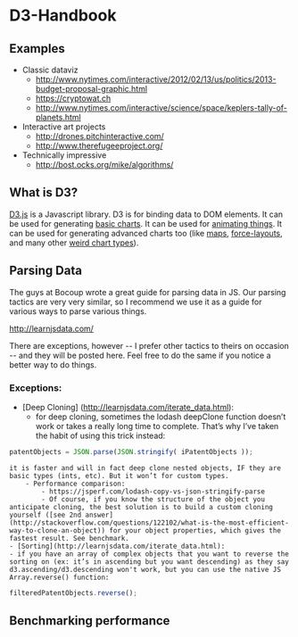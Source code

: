# D3-Handbook

## Examples

- Classic dataviz
	- http://www.nytimes.com/interactive/2012/02/13/us/politics/2013-budget-proposal-graphic.html
	- https://cryptowat.ch
	- http://www.nytimes.com/interactive/science/space/keplers-tally-of-planets.html
- Interactive art projects
	- http://drones.pitchinteractive.com/
	- http://www.therefugeeproject.org/
- Technically impressive
	- http://bost.ocks.org/mike/algorithms/

## What is D3?

[D3.js](http://d3js.org/) is a Javascript library.
D3 is for binding data to DOM elements.
It can be used for generating [basic charts](https://github.com/mbostock/d3/wiki/Gallery#basic-charts).
It can be used for [animating things](http://bl.ocks.org/mbostock/1256572).
It can be used for generating advanced charts too (like [maps](http://bl.ocks.org/r4vi/4185745), [force-layouts](http://bl.ocks.org/mbostock/929623), and many other [weird chart types](http://bost.ocks.org/mike/uberdata/)).

## Parsing Data

The guys at Bocoup wrote a great guide for parsing data in JS. Our parsing tactics are very very similar, so I recommend we use it as a guide for various ways to parse various things.

http://learnjsdata.com/

There are exceptions, however -- I prefer other tactics to theirs on occasion -- and they will be posted here. Feel free to do the same if you notice a better way to do things.

### Exceptions:
- [Deep Cloning] (http://learnjsdata.com/iterate_data.html):
	- for deep cloning, sometimes the lodash deepClone function doesn’t work or takes a really long time to complete. That’s why I’ve taken the habit of using this trick instead:
```javascript
patentObjects = JSON.parse(JSON.stringify( iPatentObjects ));
```

	it is faster and will in fact deep clone nested objects, IF they are basic types (ints, etc). But it won’t for custom types.
		- Performance comparison:
			- https://jsperf.com/lodash-copy-vs-json-stringify-parse
			- Of course, if you know the structure of the object you anticipate cloning, the best solution is to build a custom cloning yourself ([see 2nd answer](http://stackoverflow.com/questions/122102/what-is-the-most-efficient-way-to-clone-an-object)) for your object properties, which gives the fastest result. See benchmark.
	- [Sorting](http://learnjsdata.com/iterate_data.html):
	- if you have an array of complex objects that you want to reverse the sorting on (ex: it’s in ascending but you want descending) as they say d3.ascending/d3.descending won't work, but you can use the native JS Array.reverse() function:
```javascript
filteredPatentObjects.reverse();
```


## Benchmarking performance
